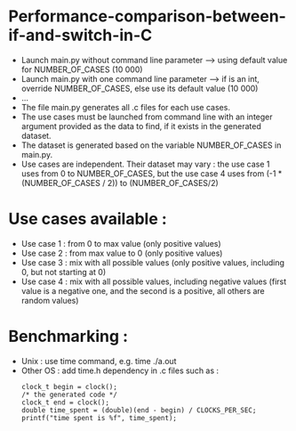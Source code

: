 # Performance-comparison-between-if-and-switch-in-C

- Launch main.py without command line parameter --> using default value for NUMBER_OF_CASES (10 000)
- Launch main.py with one command line parameter --> if is an int, override NUMBER_OF_CASES, else use its default value (10 000)
- ...
- The file main.py generates all .c files for each use cases.
- The use cases must be launched from command line with an integer argument provided as the data to find, if it exists in the generated dataset.
- The dataset is generated based on the variable NUMBER_OF_CASES in main.py.
- Use cases are independent. Their dataset may vary : the use case 1 uses from 0 to NUMBER_OF_CASES, but the use case 4 uses from (-1 * (NUMBER_OF_CASES / 2)) to (NUMBER_OF_CASES/2)


# Use cases available :

- Use case 1 : from 0 to max value (only positive values)
- Use case 2 : from max value to 0 (only positive values)
- Use case 3 : mix with all possible values (only positive values, including 0, but not starting at 0)
- Use case 4 : mix with all possible values, including negative values (first value is a negative one, and the second is a positive, all others are random values)


# Benchmarking :

- Unix : use time command, e.g. time ./a.out
- Other OS : add time.h dependency in .c files such as :
  ```
  clock_t begin = clock();
  /* the generated code */
  clock_t end = clock();
  double time_spent = (double)(end - begin) / CLOCKS_PER_SEC;
  printf("time spent is %f", time_spent);
  ```
